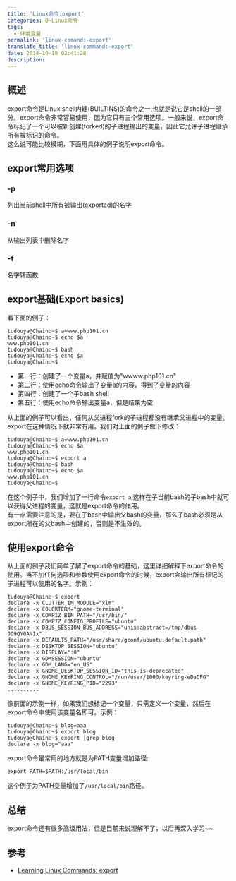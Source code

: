 ```yaml
---
title: 'Linux命令:export'
categories: D-Linux命令
tags:
  - 环境变量
permalink: 'linux-comand:-export'
translate_title: 'linux-command:-export'
date: 2014-10-19 02:41:28
description:
---
```

## 概述
export命令是Linux shell内建(BUILTINS)的命令之一,也就是说它是shell的一部分。export命令非常容易使用，因为它只有三个常用选项。一般来说，export命令标记了一个可以被新创建(forked)的子进程输出的变量，因此它允许子进程继承所有被标记的命令。  
这么说可能比较模糊，下面用具体的例子说明export命令。

## export常用选项
### -p
列出当前shell中所有被输出(exported)的名字
### -n
从输出列表中删除名字
### -f
名字转函数

## export基础(Export basics)
看下面的例子：
```
tudouya@Chain:~$ a=www.php101.cn
tudouya@Chain:~$ echo $a
www.php101.cn
tudouya@Chain:~$ bash
tudouya@Chain:~$ echo $a
tudouya@Chain:~$ 
```
* 第一行：创建了一个变量a，并赋值为"wwww.php101.cn"
* 第二行：使用echo命令输出了变量a的内容，得到了变量的内容
* 第四行：创建了一个子bash shell
* 第五行：使用echo命令输出变量a，但是结果为空

从上面的例子可以看出，任何从父进程fork的子进程都没有继承父进程中的变量。export在这种情况下就非常有用。我们对上面的例子做下修改：
```
tudouya@Chain:~$ a=www.php101.cn
tudouya@Chain:~$ echo $a
www.php101.cn
tudouya@Chain:~$ export a
tudouya@Chain:~$ bash
tudouya@Chain:~$ echo $a
www.php101.cn
tudouya@Chain:~$ 
```
在这个例子中，我们增加了一行命令`export a`,这样在子当前bash的子bash中就可以获得父进程的变量，这就是export命令的作用。  
有一点需要注意的是，要在子bash中输出父bash的变量，那么子bash必须是从export所在的父bash中创建的，否则是不生效的。

## 使用export命令
从上面的例子我们简单了解了export命令的基础，这里详细解释下export命令的使用。当不加任何选项和参数使用export命令的时候，export会输出所有标记的子进程可以使用的名字。示例：
```
tudouya@Chain:~$ export
declare -x CLUTTER_IM_MODULE="xim"
declare -x COLORTERM="gnome-terminal"
declare -x COMPIZ_BIN_PATH="/usr/bin/"
declare -x COMPIZ_CONFIG_PROFILE="ubuntu"
declare -x DBUS_SESSION_BUS_ADDRESS="unix:abstract=/tmp/dbus-0O9QY0AN1x"
declare -x DEFAULTS_PATH="/usr/share/gconf/ubuntu.default.path"
declare -x DESKTOP_SESSION="ubuntu"
declare -x DISPLAY=":0"
declare -x GDMSESSION="ubuntu"
declare -x GDM_LANG="en_US"
declare -x GNOME_DESKTOP_SESSION_ID="this-is-deprecated"
declare -x GNOME_KEYRING_CONTROL="/run/user/1000/keyring-eDeDFG"
declare -x GNOME_KEYRING_PID="2293"
..........
```
像前面的示例一样，如果我们想标记一个变量，只需定义一个变量，然后在export命令中使用该变量名即可。示例：
```
tudouya@Chain:~$ blog=aaa
tudouya@Chain:~$ export blog
tudouya@Chain:~$ export |grep blog
declare -x blog="aaa"
```
export命令最常用的地方就是为PATH变量增加路径:
```
export PATH=$PATH:/usr/local/bin
```
这个例子为PATH变量增加了`/usr/local/bin`路径。

## 总结
export命令还有很多高级用法，但是目前来说理解不了，以后再深入学习~~

## 参考
* [Learning Linux Commands: export](http://how-to.linuxcareer.com/learning-linux-commands-export)